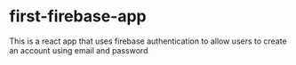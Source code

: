 # first-firebase-app
This is a react app that uses firebase authentication to allow users to create an account using email and password
